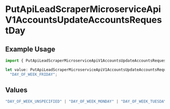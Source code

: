 # PutApiLeadScraperMicroserviceApiV1AccountsUpdateAccountsRequestDay

## Example Usage

```typescript
import { PutApiLeadScraperMicroserviceApiV1AccountsUpdateAccountsRequestDay } from "oppulence-backend-sdk/models/operations";

let value: PutApiLeadScraperMicroserviceApiV1AccountsUpdateAccountsRequestDay =
  "DAY_OF_WEEK_FRIDAY";
```

## Values

```typescript
"DAY_OF_WEEK_UNSPECIFIED" | "DAY_OF_WEEK_MONDAY" | "DAY_OF_WEEK_TUESDAY" | "DAY_OF_WEEK_WEDNESDAY" | "DAY_OF_WEEK_THURSDAY" | "DAY_OF_WEEK_FRIDAY" | "DAY_OF_WEEK_SATURDAY" | "DAY_OF_WEEK_SUNDAY"
```